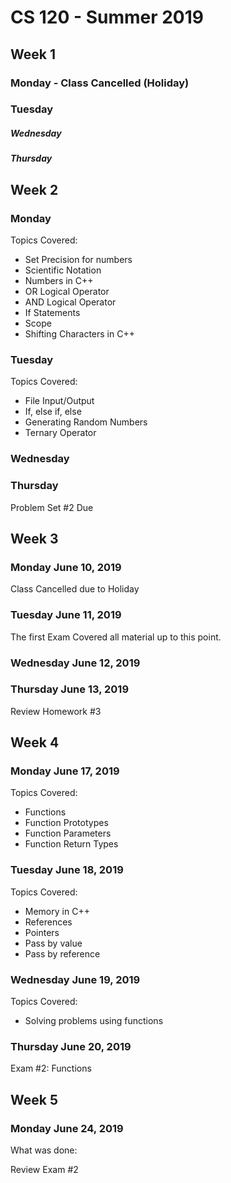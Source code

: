 # CS 120 - Summer 2019


## Week 1


### Monday - Class Cancelled (Holiday)


### Tuesday


##### Wednesday


##### Thursday


## Week 2


### Monday

Topics Covered:

* Set Precision for numbers
* Scientific Notation
* Numbers in C++
* OR Logical Operator
* AND Logical Operator
* If Statements
* Scope
* Shifting Characters in C++

### Tuesday

Topics Covered:

* File Input/Output
* If, else if, else
* Generating Random Numbers
* Ternary Operator

### Wednesday


### Thursday

Problem Set #2 Due




## Week 3


### Monday June 10, 2019

Class Cancelled due to Holiday

### Tuesday June 11, 2019

The first Exam Covered all material up to this point.

### Wednesday June 12, 2019


### Thursday June 13, 2019

Review Homework #3

## Week 4


### Monday June 17, 2019

Topics Covered: 

* Functions
* Function Prototypes
* Function Parameters
* Function Return Types


### Tuesday June 18, 2019

Topics Covered:

* Memory in C++
* References
* Pointers
* Pass by value
* Pass by reference


### Wednesday June 19, 2019

Topics Covered:

* Solving problems using functions

### Thursday June 20, 2019

Exam #2: Functions


## Week 5


### Monday June 24, 2019

What was done: 

Review Exam #2



